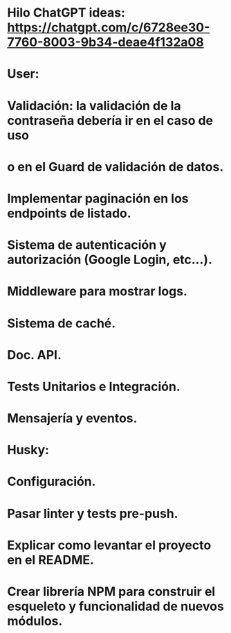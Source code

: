# Hilo ChatGPT ideas: https://chatgpt.com/c/6728ee30-7760-8003-9b34-deae4f132a08

# User:
  # Validación: la validación de la contraseña debería ir en el caso de uso
  # o en el Guard de validación de datos.

# Implementar paginación en los endpoints de listado.
# Sistema de autenticación y autorización (Google Login, etc...).
# Middleware para mostrar logs.
# Sistema de caché.
# Doc. API.
# Tests Unitarios e Integración.
# Mensajería y eventos.

# Husky:
  # Configuración.
  # Pasar linter y tests pre-push.

# Explicar como levantar el proyecto en el README.
# Crear librería NPM para construir el esqueleto y funcionalidad de nuevos módulos.
